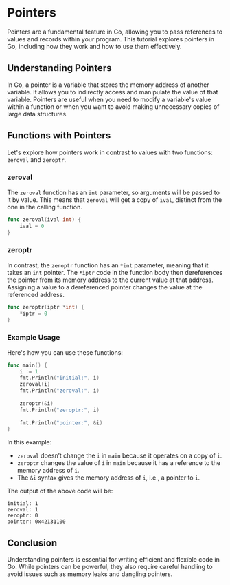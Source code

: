 # Pointers

Pointers are a fundamental feature in Go, allowing you to pass references to values and records within your program. This tutorial explores pointers in Go, including how they work and how to use them effectively.

## Understanding Pointers

In Go, a pointer is a variable that stores the memory address of another variable. It allows you to indirectly access and manipulate the value of that variable. Pointers are useful when you need to modify a variable's value within a function or when you want to avoid making unnecessary copies of large data structures.

## Functions with Pointers

Let's explore how pointers work in contrast to values with two functions: `zeroval` and `zeroptr`. 

### zeroval

The `zeroval` function has an `int` parameter, so arguments will be passed to it by value. This means that `zeroval` will get a copy of `ival`, distinct from the one in the calling function.

```go
func zeroval(ival int) {
    ival = 0
}
```

### zeroptr

In contrast, the `zeroptr` function has an `*int` parameter, meaning that it takes an `int` pointer. The `*iptr` code in the function body then dereferences the pointer from its memory address to the current value at that address. Assigning a value to a dereferenced pointer changes the value at the referenced address.

```go
func zeroptr(iptr *int) {
    *iptr = 0
}
```

### Example Usage

Here's how you can use these functions:

```go
func main() {
    i := 1
    fmt.Println("initial:", i)
    zeroval(i)
    fmt.Println("zeroval:", i)
    
    zeroptr(&i)
    fmt.Println("zeroptr:", i)
    
    fmt.Println("pointer:", &i)
}
```

In this example:
- `zeroval` doesn’t change the `i` in `main` because it operates on a copy of `i`.
- `zeroptr` changes the value of `i` in `main` because it has a reference to the memory address of `i`.
- The `&i` syntax gives the memory address of `i`, i.e., a pointer to `i`.

The output of the above code will be:

```
initial: 1
zeroval: 1
zeroptr: 0
pointer: 0x42131100
```

## Conclusion

Understanding pointers is essential for writing efficient and flexible code in Go. While pointers can be powerful, they also require careful handling to avoid issues such as memory leaks and dangling pointers.
